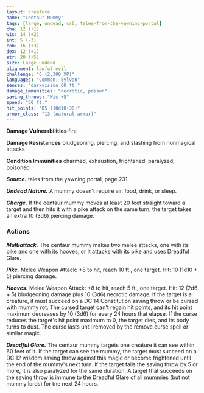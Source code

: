 ```yaml
---
layout: creature
name: "Centaur Mummy"
tags: [large, undead, cr6, tales-from-the-yawning-portal]
cha: 12 (+1)
wis: 14 (+2)
int: 5 (-3)
con: 16 (+3)
dex: 12 (+1)
str: 20 (+5)
size: Large undead
alignment: lawful evil
challenge: "6 (2,300 XP)"
languages: "Common, Sylvan"
senses: "darkvision 60 ft."
damage_immunities: "necrotic, poison"
saving_throws: "Wis +5"
speed: "30 ft."
hit_points: "85 (10d10+30)"
armor_class: "13 (natural armor)"
---
```


**Damage Vulnerabilities** fire

**Damage Resistances** bludgeoning, piercing, and slashing from nonmagical attacks

**Condition Immunities** charmed, exhaustion, frightened, paralyzed, poisoned

***Source.*** tales from the yawning portal,  page 231

***Undead Nature.*** A mummy doesn't require air, food, drink, or sleep.

***Charge.*** If the centaur mummy moves at least 20 feet straight toward a target and then hits it with a pike attack on the same turn, the target takes an extra 10 (3d6) piercing damage.

### Actions

***Multiattack.*** The centaur mummy makes two melee attacks, one with its pike and one with its hooves, or it attacks with its pike and uses Dreadful Glare.

***Pike.*** Melee Weapon Attack: +8 to hit, reach 10 ft., one target. Hit: 10 (1d10 + 5) piercing damage.

***Hooves.*** Melee Weapon Attack: +8 to hit, reach 5 ft., one target. Hit: 12 (2d6 + 5) bludgeoning damage plus 10 (3d6) necrotic damage. If the target is a creature, it must succeed on a DC 14 Constitution saving throw or be cursed with mummy rot. The cursed target can't regain hit points, and its hit point maximum decreases by 10 (3d6) for every 24 hours that elapse. If the curse reduces the target's hit point maximum to 0, the target dies, and its body turns to dust. The curse lasts until removed by the remove curse spell or similar magic.

***Dreadful Glare.*** The centaur mummy targets one creature it can see within 60 feet of it. If the target can see the mummy, the target must succeed on a DC 12 wisdom saving throw against this magic or become frightened until the end of the mummy's next turn. If the target fails the saving throw by 5 or more, it is also paralyzed for the same duration. A target that succeeds on the saving throw is immune to the Dreadful Glare of all mummies (but not mummy lords) for tne next 24 hours.
